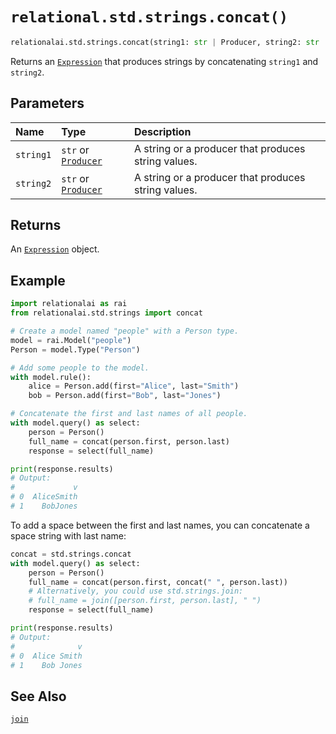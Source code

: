 # `relational.std.strings.concat()`

```python
relationalai.std.strings.concat(string1: str | Producer, string2: str | Producer) -> Expression
```

Returns an [`Expression`](../../Expression.md) that produces strings by concatenating `string1` and `string2`.

## Parameters

| Name | Type | Description |
| :--- | :--- | :------ |
| `string1` | `str` or [`Producer`](../../../Producer/README.md) | A string or a producer that produces string values. |
| `string2` | `str` or [`Producer`](../../../Producer/README.md) | A string or a producer that produces string values. |

## Returns

An [`Expression`](../../../Expression.md) object.

## Example

```python
import relationalai as rai
from relationalai.std.strings import concat

# Create a model named "people" with a Person type.
model = rai.Model("people")
Person = model.Type("Person")

# Add some people to the model.
with model.rule():
    alice = Person.add(first="Alice", last="Smith")
    bob = Person.add(first="Bob", last="Jones")

# Concatenate the first and last names of all people.
with model.query() as select:
    person = Person()
    full_name = concat(person.first, person.last)
    response = select(full_name)

print(response.results)
# Output:
#             v
# 0  AliceSmith
# 1    BobJones
```

To add a space between the first and last names, you can concatenate a space string with last name:

```python
concat = std.strings.concat
with model.query() as select:
    person = Person()
    full_name = concat(person.first, concat(" ", person.last))
    # Alternatively, you could use std.strings.join:
    # full_name = join([person.first, person.last], " ")
    response = select(full_name)

print(response.results)
# Output:
#              v
# 0  Alice Smith
# 1    Bob Jones
```

## See Also

[`join`](./join.md)
